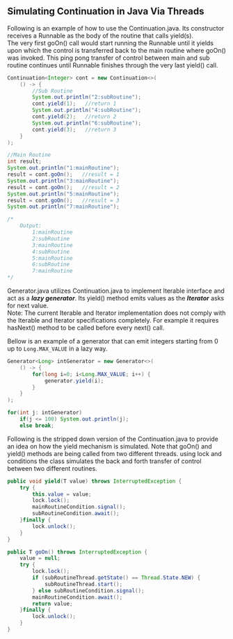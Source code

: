 ## Simulating Continuation in Java Via Threads

Following is an example of how to use the Continuation.java. Its constructor receives a Runnable as the body of the routine that calls yield(s).  
The very first goOn() call would start running the Runnable until it yields upon which the control is transferred back to the main routine where goOn() was invoked. This ping pong transfer of control between main and sub routine continues until Runnable finishes through the very last yield() call.
```java
Continuation<Integer> cont = new Continuation<>(
    () -> {
        //Sub Routine
        System.out.println("2:subRoutine");
        cont.yield(1);   //return 1
        System.out.println("4:subRoutine");
        cont.yield(2);   //return 2
        System.out.println("6:subRoutine");
        cont.yield(3);   //return 3
    }
);

//Main Routine
int result;
System.out.println("1:mainRoutine");
result = cont.goOn();   //result = 1
System.out.println("3:mainRoutine");
result = cont.goOn();   //result = 2
System.out.println("5:mainRoutine");
result = cont.goOn();   //result = 3
System.out.println("7:mainRoutine");

/*
    Output:
        1:mainRoutine
        2:subRoutine    
        3:mainRoutine
        4:subRoutine
        5:mainRoutine
        6:subRoutine
        7:mainRoutine
*/
```

Generator.java utilizes Continuation.java to implement Iterable interface and act as a ***lazy generator***. Its yield() method emits values as the ***Iterator*** asks for next value.  
Note: The current Iterable and Iterator implementation does not comply with the Iterable and Iterator specifications completely. For example it requires hasNext() method to be called before every next() call.

Bellow is an example of a generator that can emit integers starting from 0 up to ```Long.MAX_VALUE``` in a lazy way.
```java
Generator<Long> intGenerator = new Generator<>(
    () -> {
        for(long i=0; i<Long.MAX_VALUE; i++) {
            generator.yield(i);
        }    
    }        
);

for(int j: intGenerator)
    if(j <= 100) System.out.println(j);
    else break;
```

Following is the stripped down version of the Continuation.java to provide an idea on how the yield mechanism is simulated. Note that goOn() and yield() methods are being called from two different threads. using lock and conditions the class simulates the back and forth transfer of control between two different routines.
```java
public void yield(T value) throws InterruptedException {
    try {
        this.value = value;
        lock.lock();
        mainRoutineCondition.signal();
        subRoutineCondition.await();
    }finally {
        lock.unlock();
    }
}

public T goOn() throws InterruptedException {
    value = null;
    try {
        lock.lock();
        if (subRoutineThread.getState() == Thread.State.NEW) {
            subRoutineThread.start();
        } else subRoutineCondition.signal();
        mainRoutineCondition.await();
        return value;
    }finally {
        lock.unlock();
    }
}
```

